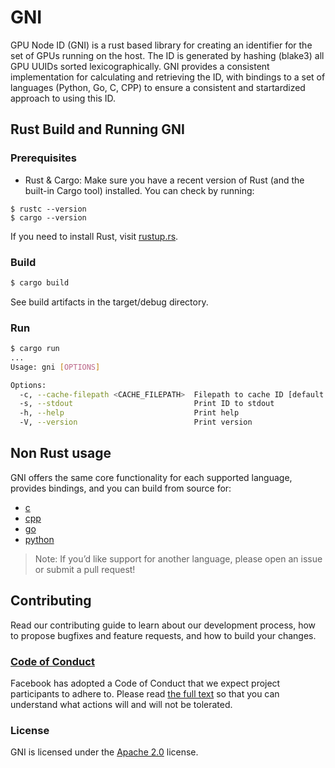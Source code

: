 # GNI

GPU Node ID (GNI) is a rust based library for creating an identifier for the set of GPUs running on the host. The ID is generated by hashing (blake3) all GPU UUIDs sorted lexicographically. GNI provides a consistent implementation for calculating and retrieving the ID, with bindings to a set of languages (Python, Go, C, CPP) to ensure a consistent and startardized approach to using this ID.

## Rust Build and Running GNI

### Prerequisites

- Rust & Cargo: Make sure you have a recent version of Rust (and the built-in Cargo tool) installed. You can check by running:
```
$ rustc --version
$ cargo --version
```
If you need to install Rust, visit [rustup.rs](https://rustup.rs/).

### Build
```bash
$ cargo build
```
See build artifacts in the target/debug directory.

### Run
```bash
$ cargo run
...
Usage: gni [OPTIONS]

Options:
  -c, --cache-filepath <CACHE_FILEPATH>  Filepath to cache ID [default: /tmp/gni]
  -s, --stdout                           Print ID to stdout
  -h, --help                             Print help
  -V, --version                          Print version
```

## Non Rust usage

GNI offers the same core functionality for each supported language, provides bindings, and you can build from source for:

- [c](/src/c/README.md)
- [cpp](/src/cpp/README.md)
- [go](/src/go/README.md)
- [python](/src/python/README.md)

> Note: If you’d like support for another language, please open an issue or submit a pull request!

## Contributing

Read our contributing guide to learn about our development process, how to propose bugfixes and feature requests, and how to build your changes.

### [Code of Conduct](https://code.fb.com/codeofconduct)

Facebook has adopted a Code of Conduct that we expect project participants to adhere to. Please read [the full text](https://code.fb.com/codeofconduct) so that you can understand what actions will and will not be tolerated.

### License

GNI is licensed under the [Apache 2.0](./LICENSE) license.